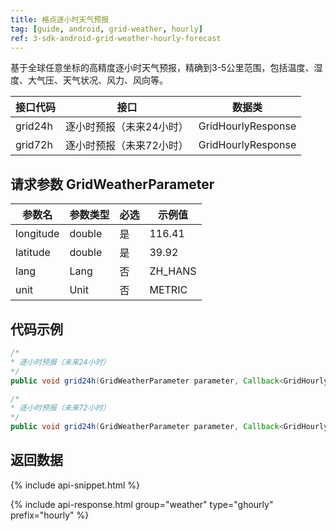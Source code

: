 ```yaml
---
title: 格点逐小时天气预报
tag: [guide, android, grid-weather, hourly]
ref: 3-sdk-android-grid-weather-hourly-forecast
---
```


基于全球任意坐标的高精度逐小时天气预报，精确到3-5公里范围，包括温度、湿度、大气压、天气状况、风力、风向等。

| 接口代码           | 接口     | 数据类             |
| --------------------------- | ---- | ------------------ |
| grid24h | 逐小时预报（未来24小时）| GridHourlyResponse |
| grid72h | 逐小时预报（未来72小时）| GridHourlyResponse |


## 请求参数 GridWeatherParameter

| 参数名   | 参数类型 | 必选 | 示例值 |
| -------- | -------- | ---- | ------ |
| longitude | double | 是 | 116.41 |
| latitude | double | 是 | 39.92 |
| lang | Lang | 否 | ZH_HANS |
| unit | Unit | 否 | METRIC |

## 代码示例

```java
/*
* 逐小时预报（未来24小时）
*/
public void grid24h(GridWeatherParameter parameter, Callback<GridHourlyResponse> callback);

/*
* 逐小时预报（未来72小时）
*/
public void grid24h(GridWeatherParameter parameter, Callback<GridHourlyResponse> callback);
```

## 返回数据

{% include api-snippet.html %}

{% include api-response.html group="weather" type="ghourly" prefix="hourly"  %}


